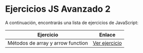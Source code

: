 # Ejercicios JS Avanzado 2

A continuación, encontrarás una lista de ejercicios de JavaScript:

| Ejercicio                         | Enlace                                                                                      |
| --------------------------------- | ------------------------------------------------------------------------------------------- |
| Métodos de array y arrow function | [Ver ejercicio](https://stackblitz.com/edit/04-js-metodos-array-ejercicios?file=index.html) |
